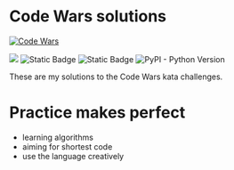 # Code Wars solutions

[![Code Wars](https://www.codewars.com/users/agOnGithub/badges/large)](https://www.codewars.com/users/agOnGithub)

[![](https://img.shields.io/github/languages/code-size/agOnGithub/CodeWars)](https://img.shields.io/github/languages/code-size/agOnGithub/CodeWars) 
![Static Badge](https://img.shields.io/badge/PR-Welcome-blue)
![Static Badge](https://img.shields.io/badge/Code%20style-Golf-violet)
![PyPI - Python Version](https://img.shields.io/pypi/pyversions/RegEx)


These are my solutions to the Code Wars kata challenges. 

# Practice makes perfect
- learning algorithms
- aiming for shortest code
- use the language creatively
